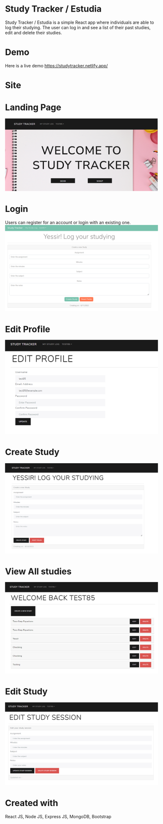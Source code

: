 
# Study Tracker / Estudia

Study Tracker / Estudia is a simple React app where individuals are able to 
log their studying. The user can log in and see a list of their past studies, edit
and delete their studies.

# Demo
Here is a live demo https://studytracker.netlify.app/

# Site

# Landing Page
![](src/assets/studylogin.png)

# Login
Users can register for an account or login with an existing one.
![](src/assets/studyloginscreen.png)

# Edit Profile
![](src/assets/editprofile.png)

# Create Study
![](src/assets/studypage.png)

# View All studies
![](src/assets/studylog.png)

# Edit Study
![](src/assets/studyedit.png)

# Created with
React JS, Node JS, Express JS, MongoDB, Bootstrap


